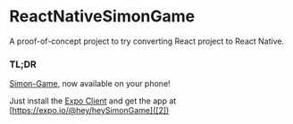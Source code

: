 # ReactNativeSimonGame
A proof-of-concept project to try converting React project to React Native.

### TL;DR ###

[Simon-Game]([1]), now available on your phone!

Just install the [Expo Client](https://expo.io/tools#client) and get the app at [https://expo.io/@hey/heySimonGame]([2])

[1]: https://en.wikipedia.org/wiki/Simon_(game)
[2]: https://expo.io/@hey/heySimonGame
